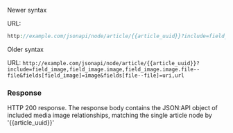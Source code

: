 Newer syntax

URL: 

```php
http://example.com/jsonapi/node/article/{{article_uuid}}?include=field_image&fields[file--file]=uri,url
```

Older syntax

URL: `http://example.com/jsonapi/node/article/{{article_uuid}}?include=field_image,field_image.image,field_image.image.file--file&fields[field_image]=image&fields[file--file]=uri,url`

### 

### Response

HTTP 200 response. The response body contains the JSON:API object of included media image relationships, matching the single article node by '{{article\_uuid}}'
